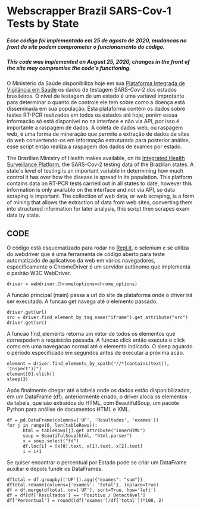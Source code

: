 # Webscrapper Brazil SARS-Cov-1 Tests by State

##### Esse código foi implementado em 25 de agosto de 2020, mudancas no front do site podem comprometer o funcionamento do código.
##### This code was implemented on August 25, 2020, changes in the front of the site may compromise the code's functioning.

O Ministério da Saúde disponibiliza hoje em sua [Plataforma Integrada de Vigilância em Saúde](http://plataforma.saude.gov.br/coronavirus/virus-respiratorios/) os dados de testagem SARS-Cov-2 dos estados brasileiros. O nível de testagem de um estado é uma variável improtante para determinar o quanto de controle ele tem sobre como a doença está disseminada em sua população. Esta plataforma contém os dados sobre testes RT-PCR realizados em todos os estados até hoje, porém esssa informacão só está disponivel no na interface e não via API, por isso é importante a raspagem de dados. A coleta de dados web, ou raspagem web, é uma forma de mineração que permite a extração de dados de sites da web convertendo-os em informação estruturada para posterior análise, esse script então realiza a raspagem dos dados de exames por estado.

The Brazilian Ministry of Health makes available, on its [Integrated Health Surveillance Platform](http://plataforma.saude.gov.br/coronavirus/virus-respiratorios/), the SARS-Cov-2 testing data of the Brazilian states. A state's level of testing is an important variable in determining how much control it has over how the disease is spread in its population. This platform contains data on RT-PCR tests carried out in all states to date, however this information is only available on the interface and not via API, so data scraping is important. The collection of web data, or web scraping, is a form of mining that allows the extraction of data from web sites, converting them into structured information for later analysis, this script then scrapes exam data by state.

## CODE

O código está esquematizado para rodar no [Repl.it](https://repl.it/), o selenium e se utiliza do webdriver que é uma ferramenta de código aberto para teste automatizado de aplicativos da web em vários navegadores, especificamente o ChromeDriver é um servidor autônomo que implementa o padrão W3C WebDriver.
```
driver = webdriver.Chrome(options=chrome_options)
```

A funcão principal (main) passa a url do site da plataforma onde o driver irá ser executado. A funcao get navega até o elemento passado.
```
driver.get(url)
src = driver.find_element_by_tag_name("iframe").get_attribute("src")
driver.get(src)
```

A funcao find_elements retorna um vetor de todos os elementos que correspodem a requisicão passada. A funcao click então executa o click como em uma navegacao normal até o elemento indicado. O sleep aguardo o período especificado em segundos antes de executar a próxima acão.
```
element = driver.find_elements_by_xpath("//*[contains(text(), 'Inspect')]")
element[0].click()
sleep(3)
```

Após finalmente chegar até a tabela onde os dados estão disponibilizados, em um DataFrame (df), anteriormente criado, o driver aloca os elementos da tabela, que sào extraidos do HTML, com BeautifulSoup, um pacote Python para análise de documentos HTML e XML.

```
df = pd.DataFrame(columns=['UF', 'Resultados', 'exames'])
for j in range(0, len(tableRows)):
      html = tableRows[j].get_attribute("innerHTML")
      soup = BeautifulSoup(html, "html.parser")
      x = soup.select("td")
      df.loc[i] = [x[0].text, x[1].text, x[2].text]
      i = i+1    
```


Se quiser encontrar o percentual por Estado pode se criar um DataFrame auxiliar e depois fundir os DataFrames.

```
dftotal = df.groupby(['UF']).agg({"exames": "sum"})
dftotal.rename(columns={'exames': 'total'}, inplace=True)
df = df.merge(dftotal, on=['UF'], sort=True, how='left')
df = df[df['Resultados'] == 'Positivo / Detectável']
df['Percentual'] = round((df['exames']/df['total'])*100, 2)
```
